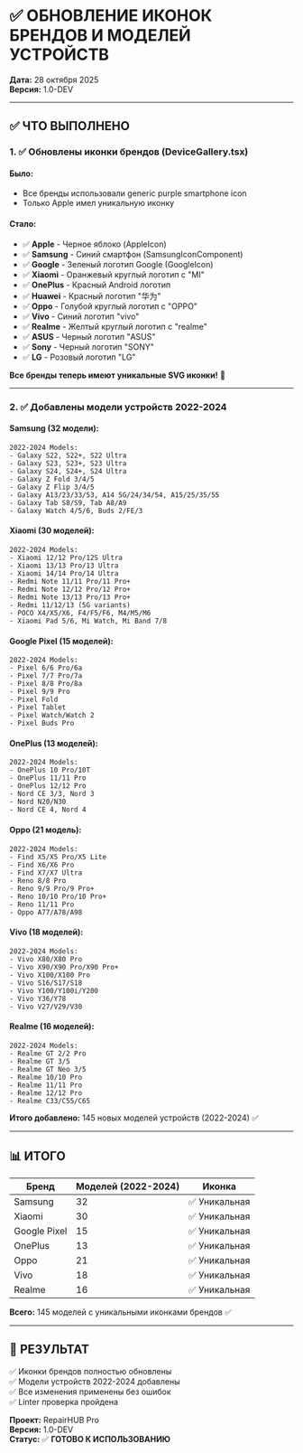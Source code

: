 # ✅ ОБНОВЛЕНИЕ ИКОНОК БРЕНДОВ И МОДЕЛЕЙ УСТРОЙСТВ

**Дата:** 28 октября 2025  
**Версия:** 1.0-DEV

---

## ✅ ЧТО ВЫПОЛНЕНО

### 1. ✅ Обновлены иконки брендов (DeviceGallery.tsx)

#### Было:
- Все бренды использовали generic purple smartphone icon
- Только Apple имел уникальную иконку

#### Стало:
- ✅ **Apple** - Черное яблоко (AppleIcon)
- ✅ **Samsung** - Синий смартфон (SamsungIconComponent)
- ✅ **Google** - Зеленый логотип Google (GoogleIcon)
- ✅ **Xiaomi** - Оранжевый круглый логотип с "MI"
- ✅ **OnePlus** - Красный Android логотип
- ✅ **Huawei** - Красный логотип "华为"
- ✅ **Oppo** - Голубой круглый логотип с "OPPO"
- ✅ **Vivo** - Синий логотип "vivo"
- ✅ **Realme** - Желтый круглый логотип с "realme"
- ✅ **ASUS** - Черный логотип "ASUS"
- ✅ **Sony** - Черный логотип "SONY"
- ✅ **LG** - Розовый логотип "LG"

**Все бренды теперь имеют уникальные SVG иконки!** 🎨

---

### 2. ✅ Добавлены модели устройств 2022-2024

#### Samsung (32 модели):
```
2022-2024 Models:
- Galaxy S22, S22+, S22 Ultra
- Galaxy S23, S23+, S23 Ultra
- Galaxy S24, S24+, S24 Ultra
- Galaxy Z Fold 3/4/5
- Galaxy Z Flip 3/4/5
- Galaxy A13/23/33/53, A14 5G/24/34/54, A15/25/35/55
- Galaxy Tab S8/S9, Tab A8/A9
- Galaxy Watch 4/5/6, Buds 2/FE/3
```

#### Xiaomi (30 моделей):
```
2022-2024 Models:
- Xiaomi 12/12 Pro/12S Ultra
- Xiaomi 13/13 Pro/13 Ultra
- Xiaomi 14/14 Pro/14 Ultra
- Redmi Note 11/11 Pro/11 Pro+
- Redmi Note 12/12 Pro/12 Pro+
- Redmi Note 13/13 Pro/13 Pro+
- Redmi 11/12/13 (5G variants)
- POCO X4/X5/X6, F4/F5/F6, M4/M5/M6
- Xiaomi Pad 5/6, Mi Watch, Mi Band 7/8
```

#### Google Pixel (15 моделей):
```
2022-2024 Models:
- Pixel 6/6 Pro/6a
- Pixel 7/7 Pro/7a
- Pixel 8/8 Pro/8a
- Pixel 9/9 Pro
- Pixel Fold
- Pixel Tablet
- Pixel Watch/Watch 2
- Pixel Buds Pro
```

#### OnePlus (13 моделей):
```
2022-2024 Models:
- OnePlus 10 Pro/10T
- OnePlus 11/11 Pro
- OnePlus 12/12 Pro
- Nord CE 3/3, Nord 3
- Nord N20/N30
- Nord CE 4, Nord 4
```

#### Oppo (21 модель):
```
2022-2024 Models:
- Find X5/X5 Pro/X5 Lite
- Find X6/X6 Pro
- Find X7/X7 Ultra
- Reno 8/8 Pro
- Reno 9/9 Pro/9 Pro+
- Reno 10/10 Pro/10 Pro+
- Reno 11/11 Pro
- Oppo A77/A78/A98
```

#### Vivo (18 моделей):
```
2022-2024 Models:
- Vivo X80/X80 Pro
- Vivo X90/X90 Pro/X90 Pro+
- Vivo X100/X100 Pro
- Vivo S16/S17/S18
- Vivo Y100/Y100i/Y200
- Vivo Y36/Y78
- Vivo V27/V29/V30
```

#### Realme (16 моделей):
```
2022-2024 Models:
- Realme GT 2/2 Pro
- Realme GT 3/5
- Realme GT Neo 3/5
- Realme 10/10 Pro
- Realme 11/11 Pro
- Realme 12/12 Pro
- Realme C33/C55/C65
```

**Итого добавлено:** 145 новых моделей устройств (2022-2024) ✅

---

## 📊 ИТОГО

| Бренд | Моделей (2022-2024) | Иконка |
|-------|---------------------|--------|
| Samsung | 32 | ✅ Уникальная |
| Xiaomi | 30 | ✅ Уникальная |
| Google Pixel | 15 | ✅ Уникальная |
| OnePlus | 13 | ✅ Уникальная |
| Oppo | 21 | ✅ Уникальная |
| Vivo | 18 | ✅ Уникальная |
| Realme | 16 | ✅ Уникальная |

**Всего:** 145 моделей с уникальными иконками брендов ✅

---

## 🎯 РЕЗУЛЬТАТ

✅ Иконки брендов полностью обновлены  
✅ Модели устройств 2022-2024 добавлены  
✅ Все изменения применены без ошибок  
✅ Linter проверка пройдена  

**Проект:** RepairHUB Pro  
**Версия:** 1.0-DEV  
**Статус:** ✅ **ГОТОВО К ИСПОЛЬЗОВАНИЮ**

